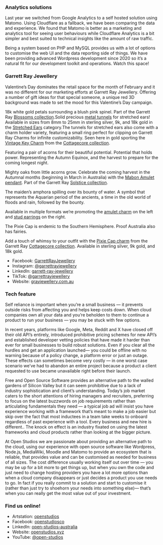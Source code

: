 ### Analytics solutions

Last year we switched from Google Analytics to a self hosted solution using Matomo. Using Cloudflare as a fallback, we have been comparing the data and experience. We found that Matomo is better as a marketing and analytics tool for seeing user behaviours while Cloudflare Analytics is a bit simpler and best suited to technical insights like the amount of raw traffic.

Being a system based on PHP and MySQL provides us with a lot of options to customise the web UI and the data reporting side of things. We have been providing advanced Wordpress development since 2020 so it’s a natural fit for our development toolkit and operations. Watch this space!

### Garrett Ray Jewellery

Valentine’s Day dominates the retail space for the month of February and it was no different for our marketing efforts at Garrett Ray Jewellery. Offering a number of gift ideas for that special someone, a unique red 3D background was made to set the mood for this Valentine’s Day campaign.

18k white gold petals surrounding a blush pink spinel. Part of the Garrett Ray [Blossoms collection](https://grayjewellery.com.au/collections/blossoms).Solid precious [metal tunnels](https://grayjewellery.com.au/products/tunnels) for stretched ears! Available in sizes from 8mm to 25mm in sterling silver, 9k, and 18k gold in the [Stretched Ears](https://grayjewellery.com.au/collections/stretched-ears) category.The tunnels for stretched ears also come with a charm holder variety, featuring a small ring perfect for clipping on Garrett Ray Charms for infinite customizability. Seen here in gold sporting the [Vintage Key Charm](https://grayjewellery.com.au/products/key-charm) from the [Cottagecore collection](https://grayjewellery.com.au/collections/cottagecore).

Featuring a pair of acorns for their beautiful potential. Potential that holds power. Representing the Autumn Equinox, and the harvest to prepare for the coming longest night.

Mighty oaks from little acorns grow. Celebrate the coming harvest in the Autumnal months (beginning in March in Australia) with the [Mabon Amulet pendant](https://grayjewellery.com.au/products/mabon-acorn-amulet-necklace?_pos=1&_psq=mabon+amul&_ss=e&_v=1.0). Part of the Garrett Ray [Solstice collection](https://grayjewellery.com.au/collections/solstice-collection).

The maiden’s amphora spilling over its bounty of water. A symbol that represents the Aquarian period of the ancients, a time in the old world of floods and rain, followed by the bounty.

Available in multiple formats we’re promoting the [amulet charm](https://grayjewellery.com.au/products/aquarius-bracelet) on the left and [stud earrings](https://grayjewellery.com.au/products/aquarius-stud-earrings) on the right.

The Pixie Cap is endemic to the Southern Hemisphere. Proof Australia also has fairies.

Add a touch of whimsy to your outfit with the [Pixie Cap charm](https://grayjewellery.com.au/products/pixie-cap-charm) from the Garrett Ray [Cottagecore collection](https://grayjewellery.com.au/collections/cottagecore). Available in sterling silver, 9k gold, and 18k gold.

*   Facebook: [GarrettRayJewellery](https://www.facebook.com/GarrettRayJewellery)
*   Instagram: [@garrettrayjewellery](https://www.instagram.com/garrettrayjewellery/)
*   LinkedIn: [garrett-ray-jewellery](https://www.linkedin.com/company/garrett-ray-jewellery/)
*   TikTok: [@garrettrayjewellery](https://www.tiktok.com/@garrettrayjewellery)
*   Website: [grayjewellery.com.au](https://grayjewellery.com.au/)

### Tech feature

Self reliance is important when you’re a small business — it prevents outside risks from affecting you and helps keep costs down. When cloud companies own all your data and you’re beholden to them to continue a product to run your business — you may be stuck with few options.

In recent years, platforms like Google, Meta, Reddit and X have closed off their old API’s entirely, introduced prohibitive pricing schemes for new API’s and established developer vetting policies that have made it harder than ever for small businesses to build robust solutions. Even if you clear all the hurdles and get an application launched— you could be offline with no warning because of a policy change, a platform error or just an outage. These effects can sometimes become very costly — in one worst case scenario we’ve had to abandon an entire project because a product a client requested to use became unavailable right before their launch.

Free and Open Source Software provides an alternative path to the walled gardens of Silicon Valley but it can seem prohibitive due to a lack of industry sophistication and client’s understanding. Today’s job market caters to the short attentions of hiring managers and recruiters, preferring to focus on the latest buzzwords on job requirements rather than articulating fundamentals they need — a typical job ad will insist you have experience working with a framework that’s meant to make a job easier but skip over the fact that most inductees in a team take weeks to onboard regardless of past experience with a tool. Every business and new hire is different.. The knock on effect is an industry fixated on using the latest frameworks and cloud products rather than looking at the bigger picture.

At Open Studios we are passionate about providing an alternative path to the cloud, using our experience with open source software like Wordpress, Node.js, MediaWiki, Moodle and Matomo to provide an ecosystem that is reliable, that provides value and can be customised as needed for business of all sizes. The cost difference usually working itself out over time — you may be up for a bit more to get things up, but when you own the code and just need to change hosting providers you have a lot more options than when a cloud company disappears or just decides a product you use needs to go. In fact if you really commit to a solution and start to customise it (rather than just try to shoehorn your needs into something else)— that’s when you can really get the most value out of your investment.

### Find us online!

*   Artstation: [openstudios](https://www.artstation.com/openstudios)
*   Facebook: [openstudiosco](https://www.facebook.com/openstudiosco)
*   LinkedIn: [open-studios-australia](https://www.linkedin.com/company/open-studios-australia/)
*   Website: [openstudios.xyz](https://openstudios.xyz/)
*   YouTube: [@open-studios](https://www.youtube.com/@open-studios)
